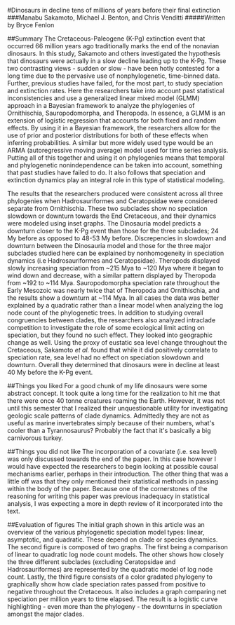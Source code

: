 #Dinosaurs in decline tens of millions of years before their final extinction
###Manabu Sakamoto, Michael J. Benton, and Chris Venditti
#####Written by Bryce Fenlon

##Summary
The Cretaceous-Paleogene (K-Pg) extinction event that occurred 66 million years ago traditionally marks the end of the nonavian dinosaurs. In this study, Sakamoto and others investigated the hypothesis that dinosaurs were actually in a slow decline leading up to the K-Pg. These two contrasting views - sudden or slow - have been hotly contested for a long time due to the pervasive use of nonphylogenetic, time-binned data. Further, previous studies have failed, for the most part, to study speciation and extinction rates. Here the researchers take into account past statistical inconsistencies and use a generalized linear mixed model (GLMM) approach in a Bayesian framework to analyze the phylogenies of Ornithischia, Sauropodomorpha, and Theropoda. In essence, a GLMM is an extension of logistic regression that accounts for both fixed and random effects. By using it in a Bayesian framework, the researchers allow for the use of prior and posterior distributions for both of these effects when inferring probabilities. A similar but more widely used type would be an ARMA (autoregressive moving average) model used for time series analysis. Putting all of this together and using it on phylogenies means that temporal and phylogenetic nonindependence can be taken into account, something that past studies have failed to do. It also follows that speciation and extinction dynamics play an integral role in this type of statistical modeling. 

The results that the researchers produced were consistent across all three phylogenies when Hadrosauriformes and Ceratopsidae were considered separate from Ornithischia. These two subclades show no speciation slowdown or downturn towards the End Cretaceous, and their dynamics were modeled using inset graphs. The Dinosauria model predicts a downturn closer to the K-Pg event than those for the three subclades; 24 My before as opposed to 48-53 My before. Discrepencies in slowdown and downturn between the Dinosauria model and those for the three major subclades studied here can be explained by nonhomogeneity in speciation dynamics (i.e Hadrosauriformes and Ceratopsidae). Theropods displayed slowly increasing speciation from ~215 Mya to ~120 Mya where it began to wind down and decrease, with a similar pattern displayed by Theropoda from ~192 to ~114 Mya. Sauropodomorpha speciation rate throughout the Early Mesozoic was nearly twice that of Theropoda and Ornithischia, and the results show a downturn at ~114 Mya. In all cases the data was better explained by a quadratic rather than a linear model when analyzing the log node count of the phylogenetic trees. In addition to studying overall congruencies between clades, the researchers also analyzed intraclade competition to investigate the role of some ecological limit acting on speciation, but they found no such effect. They looked into geographic change as well. Using the proxy of eustatic sea level change throughout the Cretaceous, Sakamoto *et al.* found that while it did positively correlate to speciation rate, sea level had no effect on speciation slowdown and downturn. Overall they determined that dinosaurs were in decline at least 40 My before the K-Pg event.

##Things you liked
For a good chunk of my life dinosaurs were some abstract concept. It took quite a long time for the realization to hit me that there were once 40 tonne creatures roaming the Earth. However, it was not until this semester that I realized their unquestionable utility for investigating geologic scale patterns of clade dynamics. Admittedly they are not as useful as marine invertebrates simply because of their numbers, what's cooler than a Tyrannosaurus? Probably the fact that it's basically a big carnivorous turkey.

##Things you did not like
The incorporation of a covariate (i.e. sea level) was only discussed towards the end of the paper. In this case however I would have expected the researchers to begin looking at possible causal mechanisms earlier, perhaps in their introduction. The other thing that was a little off was that they only mentioned their statistical methods in passing within the body of the paper. Because one of the cornerstones of the reasoning for writing this paper was previous inadequacy in statistical analysis, I was expecting a more in depth review of it incorporated into the text. 

##Evaluation of figures
The initial graph shown in this article was an overview of the various phylogenetic speciation model types: linear, asymptotic, and quadratic. These depend on clade or species dynamics. The second figure is composed of two graphs. The first being a comparison of linear to quadratic log node count models. The other shows how closely the three different subclades (excluding Ceratopsidae and Hadrosauriformes) are represented by the quadratic model of log node count. Lastly, the third figure consists of a color gradated phylogeny to graphically show how clade speciation rates passed from positive to negative throughout the Cretaceous. It also includes a graph comparing net speciation per million years to time elapsed. The result is a logistic curve highlighting - even more than the phylogeny - the downturns in speciation amongst the major clades. 
